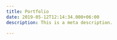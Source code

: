 ```yaml
---
title: Portfolio
date: 2019-05-12T12:14:34.000+06:00
description: This is a meta description.

---
```


